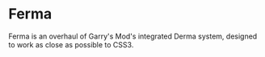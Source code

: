 # Ferma

Ferma is an overhaul of Garry's Mod's integrated Derma system, designed to work as close as possible to CSS3.
